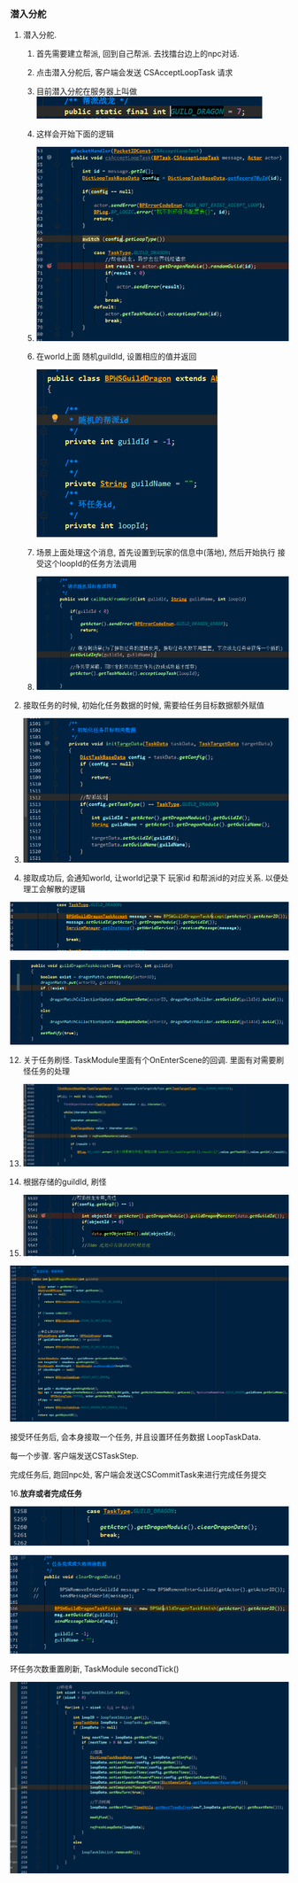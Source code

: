 ### 潜入分舵

1. 潜入分舵.
   1. 首先需要建立帮派,  回到自己帮派. 去找擂台边上的npc对话.  
   2. 点击潜入分舵后,  客户端会发送  CSAcceptLoopTask 请求
   3. 目前潜入分舵在服务器上叫做![image-20200924112319985](image-20200924112319985.png)



   4. 这样会开始下面的逻辑	

   5. ![image-20200924113503594](image-20200924113503594.png)

   6. 在world上面 随机guildId, 设置相应的值并返回 

      ![image-20200924113915690](image-20200924113915690.png)

   7. 场景上面处理这个消息, 首先设置到玩家的信息中(落地),  然后开始执行 接受这个loopId的任务方法调用

   8. ![image-20200924113953542](image-20200924113953542.png)

9. 接取任务的时候,  初始化任务数据的时候, 需要给任务目标数据额外赋值
10. ![image-20200924114217534](image-20200924114217534.png)

11. 接取成功后,  会通知world, 让world记录下  玩家id 和帮派id的对应关系. 以便处理工会解散的逻辑

![image-20200924115135690](image-20200924115135690.png)

![image-20200924115559561](image-20200924115559561.png)



12. 关于任务刷怪.  TaskModule里面有个OnEnterScene的回调. 里面有对需要刷怪任务的处理
13. ![image-20200924120038876](image-20200924120038876.png)



14.  根据存储的guildId, 刷怪
15. ![image-20200924121332245](image-20200924121332245.png)

![image-20200924121430851](image-20200924121430851.png)



接受环任务后, 会本身接取一个任务, 并且设置环任务数据 LoopTaskData.  

每一个步骤. 客户端发送CSTaskStep.

完成任务后, 跑回npc处, 客户端会发送CSCommitTask来进行完成任务提交



16.**放弃或者完成任务**

![image-20200924121753039](image-20200924121753039.png)

![image-20200924121811270](image-20200924121811270.png)



环任务次数重置刷新,   TaskModule  secondTick()

![image-20200924151559472](image-20200924151559472.png)